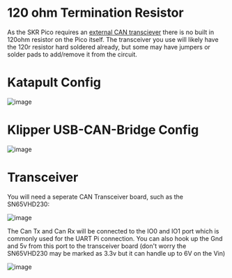 # 120 ohm Termination Resistor

As the SKR Pico requires an [external CAN transciever](#transceiver) there is no built in 120ohm resistor on the Pico itself. The transceiver you use will likely have the 120r resistor hard soldered already, but some may have jumpers or solder pads to add/remove it from the circuit.


# Katapult Config

![image](https://user-images.githubusercontent.com/124253477/221390508-c6fdd63a-f4af-46e1-b100-ee90dd723bf8.png)

# Klipper USB-CAN-Bridge Config

![image](https://user-images.githubusercontent.com/124253477/221390518-b7f15c58-6beb-43bd-a47b-d6823956e997.png)

# Transceiver
You will need a seperate CAN Transceiver board, such as the SN65VHD230:

![image](https://user-images.githubusercontent.com/124253477/221390554-0cf82868-2157-4f14-bdcf-168e59c8f22d.png)

The Can Tx and Can Rx will be connected to the IO0 and IO1 port which is commonly used for the UART Pi connection. You can also hook up the Gnd and 5v from this port to the transceiver board (don't worry the SN65VHD230 may be marked as 3.3v but it can handle up to 6V on the Vin)

![image](https://user-images.githubusercontent.com/124253477/221390636-6342067f-1a2a-4b18-99a4-d33441dab933.png)





